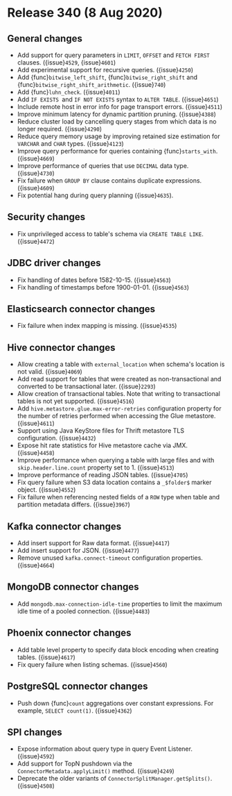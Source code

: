 # Release 340 (8 Aug 2020)

## General changes

* Add support for query parameters in `LIMIT`, `OFFSET` and `FETCH FIRST` clauses. ({issue}`4529`, {issue}`4601`)
* Add experimental support for recursive queries. ({issue}`4250`)
* Add {func}`bitwise_left_shift`, {func}`bitwise_right_shift` and {func}`bitwise_right_shift_arithmetic`. ({issue}`740`)
* Add {func}`luhn_check`. ({issue}`4011`)
* Add `IF EXISTS `and `IF NOT EXISTS` syntax to `ALTER TABLE`. ({issue}`4651`)
* Include remote host in error info for page transport errors. ({issue}`4511`)
* Improve minimum latency for dynamic partition pruning. ({issue}`4388`)
* Reduce cluster load by cancelling query stages from which data is no longer required. ({issue}`4290`)
* Reduce query memory usage by improving retained size estimation for `VARCHAR` and `CHAR` types. ({issue}`4123`)
* Improve query performance for queries containing {func}`starts_with`. ({issue}`4669`)
* Improve performance of queries that use `DECIMAL` data type. ({issue}`4730`)
* Fix failure when `GROUP BY` clause contains duplicate expressions. ({issue}`4609`)
* Fix potential hang during query planning ({issue}`4635`).

## Security changes

* Fix unprivileged access to table's schema via `CREATE TABLE LIKE`. ({issue}`4472`)

## JDBC driver changes

* Fix handling of dates before 1582-10-15. ({issue}`4563`)
* Fix handling of timestamps before 1900-01-01. ({issue}`4563`)

## Elasticsearch connector changes

* Fix failure when index mapping is missing. ({issue}`4535`)

## Hive connector changes

* Allow creating a table with `external_location` when schema's location is not valid. ({issue}`4069`)
* Add read support for tables that were created as non-transactional and converted to be
  transactional later. ({issue}`2293`)
* Allow creation of transactional tables. Note that writing to transactional tables
  is not yet supported. ({issue}`4516`)
* Add `hive.metastore.glue.max-error-retries` configuration property for the
  number of retries performed when accessing the Glue metastore. ({issue}`4611`)
* Support using Java KeyStore files for Thrift metastore TLS configuration. ({issue}`4432`)
* Expose hit rate statistics for Hive metastore cache via JMX. ({issue}`4458`)
* Improve performance when querying a table with large files and with `skip.header.line.count` property set to 1. ({issue}`4513`)
* Improve performance of reading JSON tables. ({issue}`4705`)
* Fix query failure when S3 data location contains a `_$folder$` marker object. ({issue}`4552`)
* Fix failure when referencing nested fields of a `ROW` type when table and partition metadata differs. ({issue}`3967`)

## Kafka connector changes

* Add insert support for Raw data format. ({issue}`4417`)
* Add insert support for JSON. ({issue}`4477`)
* Remove unused `kafka.connect-timeout` configuration properties. ({issue}`4664`)

## MongoDB connector changes

* Add `mongodb.max-connection-idle-time` properties to limit the maximum idle time of a pooled connection. ({issue}`4483`)

## Phoenix connector changes

* Add table level property to specify data block encoding when creating tables. ({issue}`4617`)
* Fix query failure when listing schemas. ({issue}`4560`)

## PostgreSQL connector changes

* Push down {func}`count` aggregations over constant expressions.
  For example, `SELECT count(1)`. ({issue}`4362`)

## SPI changes

* Expose information about query type in query Event Listener. ({issue}`4592`)
* Add support for TopN pushdown via the `ConnectorMetadata.applyLimit()` method. ({issue}`4249`)
* Deprecate the older variants of `ConnectorSplitManager.getSplits()`. ({issue}`4508`)
